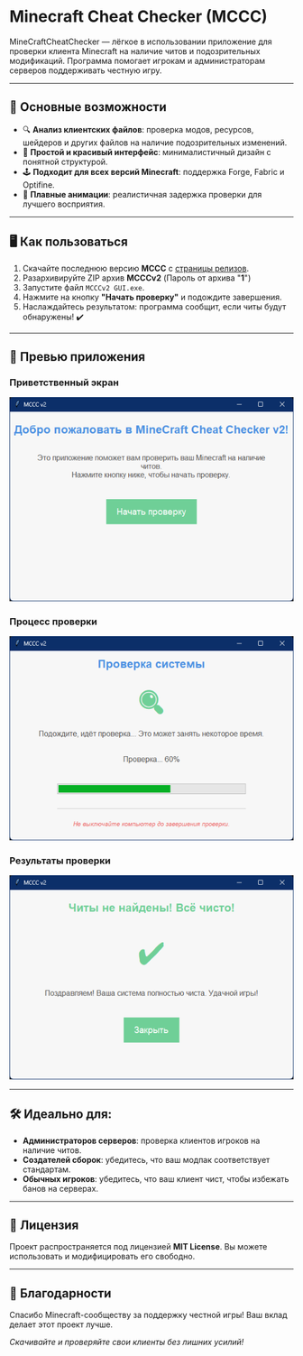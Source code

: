 # Minecraft Cheat Checker (MCCC)
 
MineCraftCheatChecker — лёгкое в использовании приложение для проверки клиента Minecraft на наличие читов и подозрительных модификаций. Программа помогает игрокам и администраторам серверов поддерживать честную игру.


---

## 🚀 Основные возможности

- 🔍 **Анализ клиентских файлов**: проверка модов, ресурсов, шейдеров и других файлов на наличие подозрительных изменений.  
- 🌟 **Простой и красивый интерфейс**: минималистичный дизайн с понятной структурой.  
- 🕹️ **Подходит для всех версий Minecraft**: поддержка Forge, Fabric и Optifine.  
- 🎨 **Плавные анимации**: реалистичная задержка проверки для лучшего восприятия.

---

## 🖥️ Как пользоваться

1. Скачайте последнюю версию **MCCC** с [страницы релизов](https://github.com/MCCCteam/MCCCv2/releases).
2. Разархивируйте ZIP архив **MCCCv2** (Пароль от архива "**1**")
3. Запустите файл `MCCCv2 GUI.exe`.  
4. Нажмите на кнопку **"Начать проверку"** и подождите завершения.  
5. Наслаждайтесь результатом: программа сообщит, если читы будут обнаружены! ✔️

---

## 📸 Превью приложения

### Приветственный экран
![Welcome Screen](https://github.com/MCCCteam/MCCCv2/blob/main/Images/Greet.png?raw=true)

### Процесс проверки
![Check Screen](https://github.com/MCCCteam/MCCCv2/blob/main/Images/Check.png?raw=true)

### Результаты проверки
![Result Screen](https://github.com/MCCCteam/MCCCv2/blob/main/Images/Done.png?raw=true)

---

## 🛠️ Идеально для:
- **Администраторов серверов**: проверка клиентов игроков на наличие читов.  
- **Создателей сборок**: убедитесь, что ваш модпак соответствует стандартам.  
- **Обычных игроков**: убедитесь, что ваш клиент чист, чтобы избежать банов на серверах.

---

## 📜 Лицензия
Проект распространяется под лицензией **MIT License**. Вы можете использовать и модифицировать его свободно.  

---

## 🙌 Благодарности
Спасибо Minecraft-сообществу за поддержку честной игры! Ваш вклад делает этот проект лучше.  

_Скачивайте и проверяйте свои клиенты без лишних усилий!_

